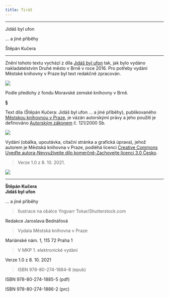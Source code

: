 ```yaml
---
title: Tiráž
---
```


***

Jidáš byl ufon

… a jiné příběhy

Štěpán Kučera


***

Znění tohoto textu vychází z díla [Jidáš byl ufon](https://search.mlp.cz/cz/titul/jidas-byl-ufon/4224944/#book-content) tak, jak bylo vydáno nakladatelstvím Druhé město v Brně v roce 2016. Pro potřeby vydání Městské knihovny v Praze byl text redakčně zpracován.

![](../Images/MZK_logo_tyrkys_transparent.jpg)

Podle předlohy z fondu Moravské zemské knihovny v Brně.

**§**

Text díla (Štěpán Kučera: Jidáš byl ufon ... a jiné příběhy), publikovaného [Městskou knihovnou v Praze](https://www.mlp.cz/cz/), je vázán autorskými právy a jeho použití je definováno [Autorským zákonem](https://www.mkcr.cz/predpisy-zakonu-709.html) č. 121/2000 Sb.

![](../Images/image001.jpg)

Vydání (obálka, upoutávka, citační stránka a grafická úprava), jehož autorem je Městská knihovna v Praze, podléhá licenci [Creative Commons Uveďte autora-Nevyužívejte dílo komerčně-Zachovejte licenci 3.0 Česko](https://creativecommons.org/licenses/by-nc-sa/3.0/cz/).

  

> Verze 1.0 z 8. 10. 2021.

![](../Images/image002.jpg)


***

**Štěpán Kučera  
Jidáš byl ufon**

… a jiné příběhy

  

> Ilustrace na obálce Yngvarr Tokar/Shutterstock.com

Redakce Jaroslava Bednářová

  

> Vydala Městská knihovna v Praze

Mariánské nám. 1, 115 72 Praha 1

  

> V MKP 1. elektronické vydání

Verze 1.0 z 8. 10. 2021

  

> ISBN 978-80-274-1884-8 (epub)

ISBN 978-80-274-1885-5 (pdf)

ISBN 978-80-274-1886-2 (prc)
